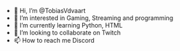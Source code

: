 - 👋 Hi, I’m @TobiasVdvaart
- 👀 I’m interested in Gaming, Streaming and programming
- 🌱 I’m currently learning Python, HTML
- 💞️ I’m looking to collaborate on Twitch
- 📫 How to reach me Discord

<!---
TobiasVdvaart/TobiasVdvaart is a ✨ special ✨ repository because its `README.md` (this file) appears on your GitHub profile.
You can click the Preview link to take a look at your changes.
--->
